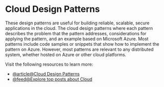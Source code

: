 # Cloud Design Patterns

These design patterns are useful for building reliable, scalable, secure applications in the cloud. The cloud design patterns where each pattern describes the problem that the pattern addresses, considerations for applying the pattern, and an example based on Microsoft Azure. Most patterns include code samples or snippets that show how to implement the pattern on Azure. However, most patterns are relevant to any distributed system, whether hosted on Azure or other cloud platforms.

Visit the following resources to learn more:

- [@article@Cloud Design Patterns](https://learn.microsoft.com/en-us/azure/architecture/patterns/)
- [@feed@Explore top posts about Cloud](https://app.daily.dev/tags/cloud?ref=roadmapsh)
